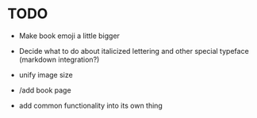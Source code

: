 # TODO

* Make book emoji a little bigger

* Decide what to do about italicized lettering and other special typeface (markdown integration?)

* unify image size

* /add book page

* add common functionality into its own thing

